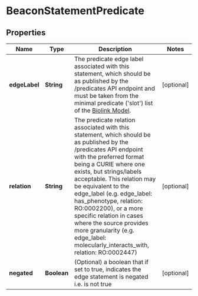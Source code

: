
# BeaconStatementPredicate

## Properties
Name | Type | Description | Notes
------------ | ------------- | ------------- | -------------
**edgeLabel** | **String** | The predicate edge label associated with this statement, which should be as published by the /predicates API endpoint and must be taken from the minimal predicate (&#39;slot&#39;) list of the [Biolink Model](https://biolink.github.io/biolink-model).  |  [optional]
**relation** | **String** | The predicate relation associated with this statement, which should be as published by the /predicates API endpoint with the preferred format being a CURIE where one exists, but strings/labels acceptable. This relation may be equivalent to the edge_label (e.g. edge_label: has_phenotype, relation: RO:0002200), or a more specific relation in cases where the source provides more granularity (e.g. edge_label: molecularly_interacts_with, relation: RO:0002447) |  [optional]
**negated** | **Boolean** | (Optional) a boolean that if set to true, indicates the  edge statement is negated i.e. is not true  |  [optional]



